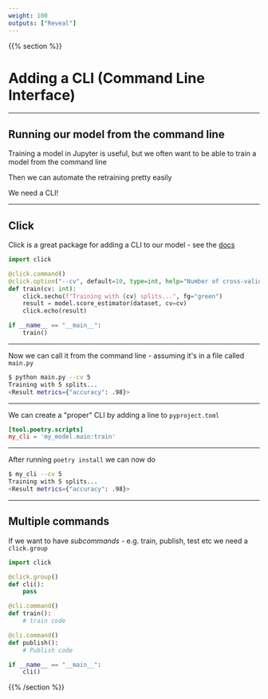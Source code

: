 ```yaml
---
weight: 100
outputs: ["Reveal"]
---
```


{{% section %}}

# Adding a CLI (Command Line Interface)

---

## Running our model from the command line

Training a model in Jupyter is useful, but we often want to be able to train a model from the command line

Then we can automate the retraining pretty easily

<p class="fragment">We need a CLI!</p>

---

## Click

Click is a great package for adding a CLI to our model - see the [docs](https://palletsprojects.com/p/click/)

```python
import click

@click.command()
@click.option("--cv", default=10, type=int, help="Number of cross-validations to do")
def train(cv: int):
    click.secho(f"Training with {cv} splits...", fg="green")
    result = model.score_estimator(dataset, cv=cv)
    click.echo(result)

if __name__ == "__main__":
    train()
```

---

Now we can call it from the command line - assuming it's in a file called `main.py`

```bash
$ python main.py --cv 5
Training with 5 splits...
<Result metrics={"accuracy": .98}>
```

---

We can create a "proper" CLI by adding a line to `pyproject.toml`

```toml
[tool.poetry.scripts]
my_cli = 'my_model.main:train'
```

---

After running `poetry install` we can now do

```bash
$ my_cli --cv 5
Training with 5 splits...
<Result metrics={"accuracy": .98}>
```

---

## Multiple commands

If we want to have *subcommands* - e.g. train, publish, test etc we need a `click.group`

```python
import click

@click.group()
def cli():
    pass

@cli.command()
def train():
    # train code

@cli.command()
def publish():
    # Publish code

if __name__ == "__main__":
    cli()
```

{{% /section %}}
